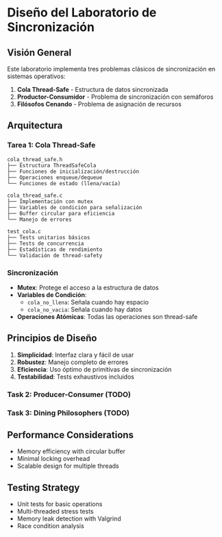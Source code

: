 # Diseño del Laboratorio de Sincronización

## Visión General

Este laboratorio implementa tres problemas clásicos de sincronización en sistemas operativos:

1. **Cola Thread-Safe** - Estructura de datos sincronizada
2. **Productor-Consumidor** - Problema de sincronización con semáforos
3. **Filósofos Cenando** - Problema de asignación de recursos

## Arquitectura

### Tarea 1: Cola Thread-Safe

```
cola_thread_safe.h
├── Estructura ThreadSafeCola
├── Funciones de inicialización/destrucción
├── Operaciones enqueue/dequeue
└── Funciones de estado (llena/vacía)

cola_thread_safe.c
├── Implementación con mutex
├── Variables de condición para señalización
├── Buffer circular para eficiencia
└── Manejo de errores

test_cola.c
├── Tests unitarios básicos
├── Tests de concurrencia
├── Estadísticas de rendimiento
└── Validación de thread-safety
```

### Sincronización

- **Mutex**: Protege el acceso a la estructura de datos
- **Variables de Condición**: 
  - `cola_no_llena`: Señala cuando hay espacio
  - `cola_no_vacia`: Señala cuando hay datos
- **Operaciones Atómicas**: Todas las operaciones son thread-safe

## Principios de Diseño

1. **Simplicidad**: Interfaz clara y fácil de usar
2. **Robustez**: Manejo completo de errores
3. **Eficiencia**: Uso óptimo de primitivas de sincronización
4. **Testabilidad**: Tests exhaustivos incluidos

### Task 2: Producer-Consumer (TODO)

### Task 3: Dining Philosophers (TODO)

## Performance Considerations

- Memory efficiency with circular buffer
- Minimal locking overhead
- Scalable design for multiple threads

## Testing Strategy

- Unit tests for basic operations
- Multi-threaded stress tests
- Memory leak detection with Valgrind
- Race condition analysis
